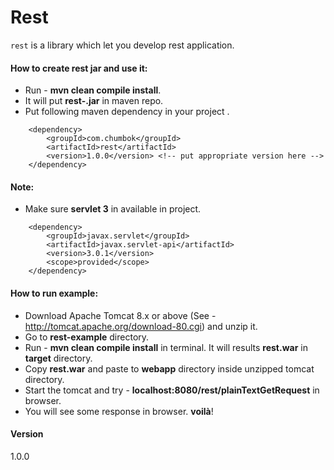 # Rest
`rest` is a library which let you develop rest application.

#### How to create rest jar and use it:
* Run - **mvn clean compile install**.
* It will put **rest-<version>.jar** in maven repo.
* Put following maven dependency in your project .
```
	<dependency>
		<groupId>com.chumbok</groupId>
		<artifactId>rest</artifactId>
		<version>1.0.0</version> <!-- put appropriate version here -->
	</dependency>
```

#### Note:
* Make sure **servlet 3** in available in project.
```
	<dependency>
	    <groupId>javax.servlet</groupId>
	    <artifactId>javax.servlet-api</artifactId>
	    <version>3.0.1</version>
	    <scope>provided</scope>
	</dependency>
```

#### How to run example:
* Download Apache Tomcat 8.x or above (See - http://tomcat.apache.org/download-80.cgi) and unzip it.
* Go to **rest-example** directory.
* Run - **mvn clean compile install** in terminal. It will results **rest.war** in **target** directory.
* Copy **rest.war** and paste to **webapp** directory inside unzipped tomcat directory.
* Start the tomcat and try - **localhost:8080/rest/plainTextGetRequest** in browser.
* You will see some response in browser. **voilà**!

#### Version
1.0.0

